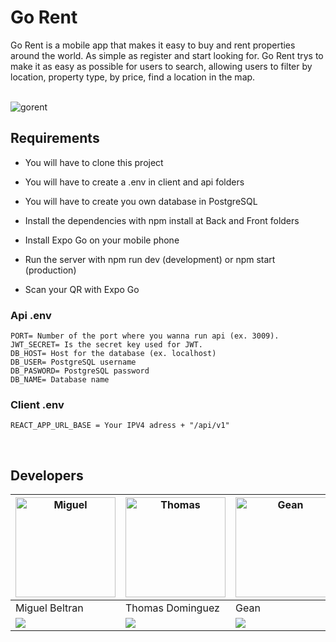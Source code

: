<h1>Go Rent</h1>
 <p align="center">

Go Rent is a mobile app that makes it easy to buy and rent properties around the world. As simple as register and start looking for. Go Rent trys to make it as easy as possible for users to search, allowing users to filter by location, property type, by price, find a location in the map.

 </br>
<img align="center" src="https://res.cloudinary.com/ddkurzft6/image/upload/v1669732004/gorent/gorent_captura_readme_huhwh2.jpg" alt="gorent"/>
 </p>

## Requirements

- You will have to clone this project

- You will have to create a .env in client and api folders

- You will have to create you own database in PostgreSQL

- Install the dependencies with npm install at Back and Front folders

- Install Expo Go on your mobile phone

- Run the server with npm run dev (development) or npm start (production)

- Scan your QR with Expo Go
  </br>

### Api .env

```
PORT= Number of the port where you wanna run api (ex. 3009).
JWT_SECRET= Is the secret key used for JWT.
DB_HOST= Host for the database (ex. localhost)
DB_USER= PostgreSQL username
DB_PASWORD= PostgreSQL password
DB_NAME= Database name
```

### Client .env

```
REACT_APP_URL_BASE = Your IPV4 adress + "/api/v1"
```

 </br>

## Developers
<p align="center" display="flex" flexDirection="row"> 

|<img height="160" width="160" src="https://avatars.githubusercontent.com/u/55055505?s=200&v=4" alt="Miguel"/>| <img height="160" width="160" src="https://avatars.githubusercontent.com/u/90942448?s=200&v=4" alt="Thomas"/>|<img height="160" width="160" src="https://avatars.githubusercontent.com/u/88212205?s=200&v=4" alt="Gean"/>|<img height="160" width="160" src="https://avatars.githubusercontent.com/u/70654398?s=200&v=4" alt="Leandro"/>| <img height="160" width="160" src="https://avatars.githubusercontent.com/u/90948666?s=200&v=4" alt="Jesus"/>|  
|----|-----|-------|----|-----|  
|Miguel Beltran|Thomas Dominguez|Gean|Leandro Pereyra|Jesus Clemente|  
|<a href="https://www.linkedin.com/in/miguelbel00/"><img align="center" src="https://user-images.githubusercontent.com/76783198/182481396-19c89e94-f3ba-4e33-9df4-f5b7a094cf8f.svg"/></a>|<a href="https://www.linkedin.com/in/dominguezthomas/"><img align="center" src="https://user-images.githubusercontent.com/76783198/182481396-19c89e94-f3ba-4e33-9df4-f5b7a094cf8f.svg"/></a>|<a href="https://www.linkedin.com/in/gean-franco-saboya-rodr%C3%ADguez-57105724a/"><img align="center" src="https://user-images.githubusercontent.com/76783198/182481396-19c89e94-f3ba-4e33-9df4-f5b7a094cf8f.svg"/></a>|<a href="https://www.linkedin.com/in/leandro-pereyra/"><img align="center" src="https://user-images.githubusercontent.com/76783198/182481396-19c89e94-f3ba-4e33-9df4-f5b7a094cf8f.svg"/></a>|<a href="https://www.linkedin.com/in/jesus-maria-clemente-garcia/"><img align="center" src="https://user-images.githubusercontent.com/76783198/182481396-19c89e94-f3ba-4e33-9df4-f5b7a094cf8f.svg"/></a>|  

